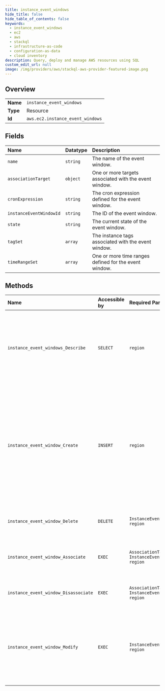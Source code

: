 ```yaml
---
title: instance_event_windows
hide_title: false
hide_table_of_contents: false
keywords:
  - instance_event_windows
  - ec2
  - aws    
  - stackql
  - infrastructure-as-code
  - configuration-as-data
  - cloud inventory
description: Query, deploy and manage AWS resources using SQL
custom_edit_url: null
image: /img/providers/aws/stackql-aws-provider-featured-image.png
---
```

  
    

## Overview
<table><tbody>
<tr><td><b>Name</b></td><td><code>instance_event_windows</code></td></tr>
<tr><td><b>Type</b></td><td>Resource</td></tr>
<tr><td><b>Id</b></td><td><code>aws.ec2.instance_event_windows</code></td></tr>
</tbody></table>

## Fields
| Name | Datatype | Description |
|:-----|:---------|:------------|
| `name` | `string` | The name of the event window. |
| `associationTarget` | `object` | One or more targets associated with the event window. |
| `cronExpression` | `string` | The cron expression defined for the event window. |
| `instanceEventWindowId` | `string` | The ID of the event window. |
| `state` | `string` | The current state of the event window. |
| `tagSet` | `array` | The instance tags associated with the event window. |
| `timeRangeSet` | `array` | One or more time ranges defined for the event window. |
## Methods
| Name | Accessible by | Required Params | Description |
|:-----|:--------------|:----------------|:------------|
| `instance_event_windows_Describe` | `SELECT` | `region` | &lt;p&gt;Describes the specified event windows or all event windows.&lt;/p&gt; &lt;p&gt;If you specify event window IDs, the output includes information for only the specified event windows. If you specify filters, the output includes information for only those event windows that meet the filter criteria. If you do not specify event windows IDs or filters, the output includes information for all event windows, which can affect performance. We recommend that you use pagination to ensure that the operation returns quickly and successfully. &lt;/p&gt; &lt;p&gt;For more information, see &lt;a href="https://docs.aws.amazon.com/AWSEC2/latest/UserGuide/event-windows.html"&gt;Define event windows for scheduled events&lt;/a&gt; in the &lt;i&gt;Amazon EC2 User Guide&lt;/i&gt;.&lt;/p&gt; |
| `instance_event_window_Create` | `INSERT` | `region` | &lt;p&gt;Creates an event window in which scheduled events for the associated Amazon EC2 instances can run.&lt;/p&gt; &lt;p&gt;You can define either a set of time ranges or a cron expression when creating the event window, but not both. All event window times are in UTC.&lt;/p&gt; &lt;p&gt;You can create up to 200 event windows per Amazon Web Services Region.&lt;/p&gt; &lt;p&gt;When you create the event window, targets (instance IDs, Dedicated Host IDs, or tags) are not yet associated with it. To ensure that the event window can be used, you must associate one or more targets with it by using the &lt;a&gt;AssociateInstanceEventWindow&lt;/a&gt; API.&lt;/p&gt; &lt;important&gt; &lt;p&gt;Event windows are applicable only for scheduled events that stop, reboot, or terminate instances.&lt;/p&gt; &lt;p&gt;Event windows are &lt;i&gt;not&lt;/i&gt; applicable for:&lt;/p&gt; &lt;ul&gt; &lt;li&gt; &lt;p&gt;Expedited scheduled events and network maintenance events. &lt;/p&gt; &lt;/li&gt; &lt;li&gt; &lt;p&gt;Unscheduled maintenance such as AutoRecovery and unplanned reboots.&lt;/p&gt; &lt;/li&gt; &lt;/ul&gt; &lt;/important&gt; &lt;p&gt;For more information, see &lt;a href="https://docs.aws.amazon.com/AWSEC2/latest/UserGuide/event-windows.html"&gt;Define event windows for scheduled events&lt;/a&gt; in the &lt;i&gt;Amazon EC2 User Guide&lt;/i&gt;.&lt;/p&gt; |
| `instance_event_window_Delete` | `DELETE` | `InstanceEventWindowId, region` | &lt;p&gt;Deletes the specified event window.&lt;/p&gt; &lt;p&gt;For more information, see &lt;a href="https://docs.aws.amazon.com/AWSEC2/latest/UserGuide/event-windows.html"&gt;Define event windows for scheduled events&lt;/a&gt; in the &lt;i&gt;Amazon EC2 User Guide&lt;/i&gt;.&lt;/p&gt; |
| `instance_event_window_Associate` | `EXEC` | `AssociationTarget, InstanceEventWindowId, region` | &lt;p&gt;Associates one or more targets with an event window. Only one type of target (instance IDs, Dedicated Host IDs, or tags) can be specified with an event window.&lt;/p&gt; &lt;p&gt;For more information, see &lt;a href="https://docs.aws.amazon.com/AWSEC2/latest/UserGuide/event-windows.html"&gt;Define event windows for scheduled events&lt;/a&gt; in the &lt;i&gt;Amazon EC2 User Guide&lt;/i&gt;.&lt;/p&gt; |
| `instance_event_window_Disassociate` | `EXEC` | `AssociationTarget, InstanceEventWindowId, region` | &lt;p&gt;Disassociates one or more targets from an event window.&lt;/p&gt; &lt;p&gt;For more information, see &lt;a href="https://docs.aws.amazon.com/AWSEC2/latest/UserGuide/event-windows.html"&gt;Define event windows for scheduled events&lt;/a&gt; in the &lt;i&gt;Amazon EC2 User Guide&lt;/i&gt;.&lt;/p&gt; |
| `instance_event_window_Modify` | `EXEC` | `InstanceEventWindowId, region` | &lt;p&gt;Modifies the specified event window.&lt;/p&gt; &lt;p&gt;You can define either a set of time ranges or a cron expression when modifying the event window, but not both.&lt;/p&gt; &lt;p&gt;To modify the targets associated with the event window, use the &lt;a&gt;AssociateInstanceEventWindow&lt;/a&gt; and &lt;a&gt;DisassociateInstanceEventWindow&lt;/a&gt; API.&lt;/p&gt; &lt;p&gt;If Amazon Web Services has already scheduled an event, modifying an event window won't change the time of the scheduled event.&lt;/p&gt; &lt;p&gt;For more information, see &lt;a href="https://docs.aws.amazon.com/AWSEC2/latest/UserGuide/event-windows.html"&gt;Define event windows for scheduled events&lt;/a&gt; in the &lt;i&gt;Amazon EC2 User Guide&lt;/i&gt;.&lt;/p&gt; |
